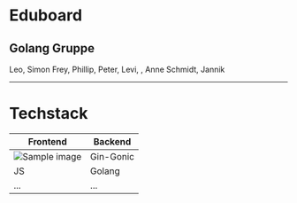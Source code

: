# Eduboard 
## Golang Gruppe

Leo, Simon Frey, Phillip, Peter, Levi, , Anne Schmidt, Jannik

---

# Techstack
|Frontend|Backend|
|---|---|
|![Sample image](https://source.unsplash.com/600x300/?pink)|Gin-Gonic|
|JS|Golang|
|...|...|


